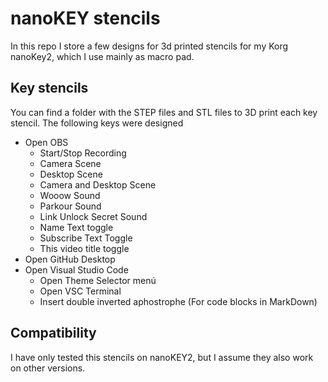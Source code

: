 # nanoKEY stencils

In this repo I store a few designs for 3d printed stencils for my Korg nanoKey2, which I use mainly as macro pad.

## Key stencils

You can find a folder with the STEP files and STL files to 3D print each key stencil. The following keys were designed

- Open OBS
    - Start/Stop Recording
    - Camera Scene
    - Desktop Scene
    - Camera and Desktop Scene
    - Wooow Sound
    - Parkour Sound
    - Link Unlock Secret Sound
    - Name Text toggle
    - Subscribe Text Toggle
    - This video title toggle
- Open GitHub Desktop
- Open Visual Studio Code
    - Open Theme Selector menú
    - Open VSC Terminal
    - Insert double inverted aphostrophe (For code blocks in MarkDown)

## Compatibility

I have only tested this stencils on nanoKEY2, but I assume they also work on other versions.